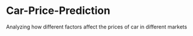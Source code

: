 # Car-Price-Prediction
Analyzing how different factors affect the prices of car in different markets

